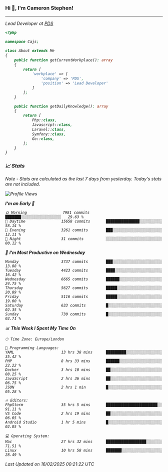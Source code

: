 ### Hi 👋, I'm Cameron Stephen!
<hr>
<p><em>Lead Developer at <a href="https://prindatasolutions.co.uk">PDS</a></p>


```php
<?php

namespace Cajs;

class About extends Me
{
    public function getCurrentWorkplace(): array
    {
        return [
            'workplace' => [
                'company' => 'PDS',
                'position' => 'Lead Developer'
            ]
        ];
    }

    public function getDailyKnowledge(): array
    {
        return [
            Php::class,
            Javascript::class,
            Laravel::class,
            Symfony::class,
            Go::class,
        ];
    }
}
```

### 📈 Stats
<p><em>Note - Stats are calculated as the last 7 days from yesterday. Today's stats are not included.</em></p>


<!--START_SECTION:waka-->
![Profile Views](http://img.shields.io/badge/Profile%20Views-3-blue)

**I'm an Early 🐤** 

```text
🌞 Morning                7981 commits        ███████░░░░░░░░░░░░░░░░░░   29.63 % 
🌆 Daytime                15658 commits       ███████████████░░░░░░░░░░   58.14 % 
🌃 Evening                3261 commits        ███░░░░░░░░░░░░░░░░░░░░░░   12.11 % 
🌙 Night                  31 commits          ░░░░░░░░░░░░░░░░░░░░░░░░░   00.12 % 
```
📅 **I'm Most Productive on Wednesday** 

```text
Monday                   3737 commits        ███░░░░░░░░░░░░░░░░░░░░░░   13.88 % 
Tuesday                  4423 commits        ████░░░░░░░░░░░░░░░░░░░░░   16.42 % 
Wednesday                6665 commits        ██████░░░░░░░░░░░░░░░░░░░   24.75 % 
Thursday                 5627 commits        █████░░░░░░░░░░░░░░░░░░░░   20.89 % 
Friday                   5116 commits        █████░░░░░░░░░░░░░░░░░░░░   19.00 % 
Saturday                 633 commits         █░░░░░░░░░░░░░░░░░░░░░░░░   02.35 % 
Sunday                   730 commits         █░░░░░░░░░░░░░░░░░░░░░░░░   02.71 % 
```


📊 **This Week I Spent My Time On** 

```text
🕑︎ Time Zone: Europe/London

💬 Programming Languages: 
YAML                     13 hrs 38 mins      █████████░░░░░░░░░░░░░░░░   35.42 % 
PHP                      8 hrs 33 mins       ██████░░░░░░░░░░░░░░░░░░░   22.22 % 
Docker                   3 hrs 10 mins       ██░░░░░░░░░░░░░░░░░░░░░░░   08.25 % 
JavaScript               2 hrs 36 mins       ██░░░░░░░░░░░░░░░░░░░░░░░   06.75 % 
JSON                     2 hrs 1 min         █░░░░░░░░░░░░░░░░░░░░░░░░   05.28 % 

🔥 Editors: 
PhpStorm                 35 hrs 5 mins       ███████████████████████░░   91.11 % 
VS Code                  2 hrs 19 mins       ██░░░░░░░░░░░░░░░░░░░░░░░   06.05 % 
Android Studio           1 hr 5 mins         █░░░░░░░░░░░░░░░░░░░░░░░░   02.85 % 

💻 Operating System: 
Mac                      27 hrs 32 mins      ██████████████████░░░░░░░   71.51 % 
Linux                    10 hrs 58 mins      ███████░░░░░░░░░░░░░░░░░░   28.49 % 
```


 Last Updated on 16/02/2025 00:21:22 UTC
<!--END_SECTION:waka-->
